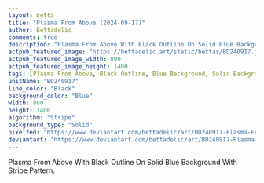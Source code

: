 ```yaml
---
layout: betta
title: "Plasma From Above (2024-09-17)"
author: Bettadelic
comments: true
description: "Plasma From Above With Black Outline On Solid Blue Background With Stripe Pattern."
actpub_featured_image: "https://bettadelic.art/static/bettas/BD240917.jpg"
actpub_featured_image_width: 800
actpub_featured_image_height: 1400
tags: [Plasma From Above, Black Outline, Blue Background, Solid Background Pattern, Stripe Pattern, September 2024]
unitName: "BD240917"
line_color: "Black"
background_color: "Blue"
width: 800
height: 1400
algorithm: "Stripe"
background_type: "Solid"
pixelfed: "https://www.deviantart.com/bettadelic/art/BD240917-Plasma-From-Above-2024-09-17-1099953362"
deviantart: "https://www.deviantart.com/bettadelic/art/BD240917-Plasma-From-Above-2024-09-17-1099953362"
---
```


Plasma From Above With Black Outline On Solid Blue Background With Stripe Pattern.
